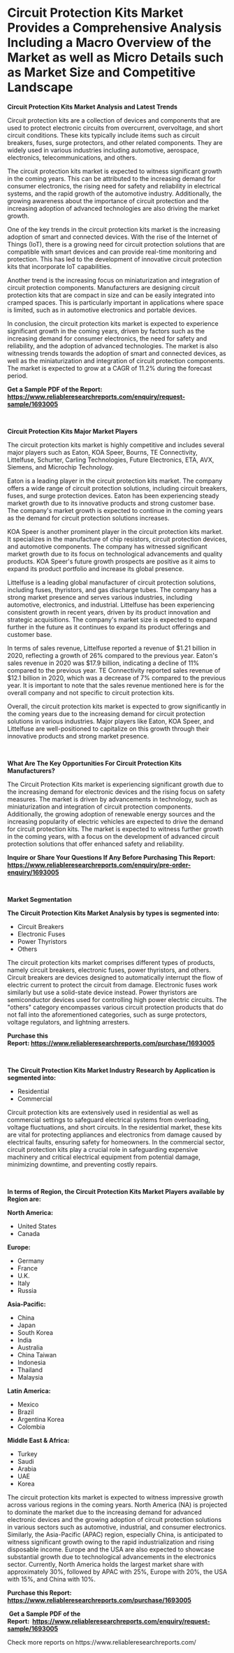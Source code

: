 <p><h1>Circuit Protection Kits Market Provides a Comprehensive Analysis Including a Macro Overview of the Market as well as Micro Details such as Market Size and Competitive Landscape</h1></p><p><strong>Circuit Protection Kits Market Analysis and Latest Trends</strong></p>
<p><p>Circuit protection kits are a collection of devices and components that are used to protect electronic circuits from overcurrent, overvoltage, and short circuit conditions. These kits typically include items such as circuit breakers, fuses, surge protectors, and other related components. They are widely used in various industries including automotive, aerospace, electronics, telecommunications, and others.</p><p>The circuit protection kits market is expected to witness significant growth in the coming years. This can be attributed to the increasing demand for consumer electronics, the rising need for safety and reliability in electrical systems, and the rapid growth of the automotive industry. Additionally, the growing awareness about the importance of circuit protection and the increasing adoption of advanced technologies are also driving the market growth.</p><p>One of the key trends in the circuit protection kits market is the increasing adoption of smart and connected devices. With the rise of the Internet of Things (IoT), there is a growing need for circuit protection solutions that are compatible with smart devices and can provide real-time monitoring and protection. This has led to the development of innovative circuit protection kits that incorporate IoT capabilities.</p><p>Another trend is the increasing focus on miniaturization and integration of circuit protection components. Manufacturers are designing circuit protection kits that are compact in size and can be easily integrated into cramped spaces. This is particularly important in applications where space is limited, such as in automotive electronics and portable devices.</p><p>In conclusion, the circuit protection kits market is expected to experience significant growth in the coming years, driven by factors such as the increasing demand for consumer electronics, the need for safety and reliability, and the adoption of advanced technologies. The market is also witnessing trends towards the adoption of smart and connected devices, as well as the miniaturization and integration of circuit protection components. The market is expected to grow at a CAGR of 11.2% during the forecast period.</p></p>
<p><strong>Get a Sample PDF of the Report:&nbsp; <a href="https://www.reliableresearchreports.com/enquiry/request-sample/1693005">https://www.reliableresearchreports.com/enquiry/request-sample/1693005</a></strong></p>
<p>&nbsp;</p>
<p><strong>Circuit Protection Kits Major Market Players</strong></p>
<p><p>The circuit protection kits market is highly competitive and includes several major players such as Eaton, KOA Speer, Bourns, TE Connectivity, Littelfuse, Schurter, Carling Technologies, Future Electronics, ETA, AVX, Siemens, and Microchip Technology. </p><p>Eaton is a leading player in the circuit protection kits market. The company offers a wide range of circuit protection solutions, including circuit breakers, fuses, and surge protection devices. Eaton has been experiencing steady market growth due to its innovative products and strong customer base. The company's market growth is expected to continue in the coming years as the demand for circuit protection solutions increases.</p><p>KOA Speer is another prominent player in the circuit protection kits market. It specializes in the manufacture of chip resistors, circuit protection devices, and automotive components. The company has witnessed significant market growth due to its focus on technological advancements and quality products. KOA Speer's future growth prospects are positive as it aims to expand its product portfolio and increase its global presence.</p><p>Littelfuse is a leading global manufacturer of circuit protection solutions, including fuses, thyristors, and gas discharge tubes. The company has a strong market presence and serves various industries, including automotive, electronics, and industrial. Littelfuse has been experiencing consistent growth in recent years, driven by its product innovation and strategic acquisitions. The company's market size is expected to expand further in the future as it continues to expand its product offerings and customer base.</p><p>In terms of sales revenue, Littelfuse reported a revenue of $1.21 billion in 2020, reflecting a growth of 26% compared to the previous year. Eaton's sales revenue in 2020 was $17.9 billion, indicating a decline of 11% compared to the previous year. TE Connectivity reported sales revenue of $12.1 billion in 2020, which was a decrease of 7% compared to the previous year. It is important to note that the sales revenue mentioned here is for the overall company and not specific to circuit protection kits.</p><p>Overall, the circuit protection kits market is expected to grow significantly in the coming years due to the increasing demand for circuit protection solutions in various industries. Major players like Eaton, KOA Speer, and Littelfuse are well-positioned to capitalize on this growth through their innovative products and strong market presence.</p></p>
<p>&nbsp;</p>
<p><strong>What Are The Key Opportunities For Circuit Protection Kits Manufacturers?</strong></p>
<p><p>The Circuit Protection Kits market is experiencing significant growth due to the increasing demand for electronic devices and the rising focus on safety measures. The market is driven by advancements in technology, such as miniaturization and integration of circuit protection components. Additionally, the growing adoption of renewable energy sources and the increasing popularity of electric vehicles are expected to drive the demand for circuit protection kits. The market is expected to witness further growth in the coming years, with a focus on the development of advanced circuit protection solutions that offer enhanced safety and reliability.</p></p>
<p><strong>Inquire or Share Your Questions If Any Before Purchasing This Report: <a href="https://www.reliableresearchreports.com/enquiry/pre-order-enquiry/1693005">https://www.reliableresearchreports.com/enquiry/pre-order-enquiry/1693005</a></strong></p>
<p>&nbsp;</p>
<p><strong>Market Segmentation</strong></p>
<p><strong>The Circuit Protection Kits Market Analysis by types is segmented into:</strong></p>
<p><ul><li>Circuit Breakers</li><li>Electronic Fuses</li><li>Power Thyristors</li><li>Others</li></ul></p>
<p><p>The circuit protection kits market comprises different types of products, namely circuit breakers, electronic fuses, power thyristors, and others. Circuit breakers are devices designed to automatically interrupt the flow of electric current to protect the circuit from damage. Electronic fuses work similarly but use a solid-state device instead. Power thyristors are semiconductor devices used for controlling high power electric circuits. The "others" category encompasses various circuit protection products that do not fall into the aforementioned categories, such as surge protectors, voltage regulators, and lightning arresters.</p></p>
<p><strong>Purchase this Report:&nbsp;<a href="https://www.reliableresearchreports.com/purchase/1693005">https://www.reliableresearchreports.com/purchase/1693005</a></strong></p>
<p>&nbsp;</p>
<p><strong>The Circuit Protection Kits Market Industry Research by Application is segmented into:</strong></p>
<p><ul><li>Residential</li><li>Commercial</li></ul></p>
<p><p>Circuit protection kits are extensively used in residential as well as commercial settings to safeguard electrical systems from overloading, voltage fluctuations, and short circuits. In the residential market, these kits are vital for protecting appliances and electronics from damage caused by electrical faults, ensuring safety for homeowners. In the commercial sector, circuit protection kits play a crucial role in safeguarding expensive machinery and critical electrical equipment from potential damage, minimizing downtime, and preventing costly repairs.</p></p>
<p>&nbsp;</p>
<p><strong>In terms of Region, the Circuit Protection Kits Market Players available by Region are:</strong></p>
<p>
    <p> <strong> North America: </strong>
        <ul>
            <li>United States</li>
            <li>Canada</li>
        </ul>
        </p> 
    <p> <strong> Europe: </strong>
        <ul>
            <li>Germany</li>
            <li>France</li>
            <li>U.K.</li>
            <li>Italy</li>
            <li>Russia</li>
        </ul>
        </p> 
    <p> <strong> Asia-Pacific: </strong>
        <ul>
            <li>China</li>
            <li>Japan</li>
            <li>South Korea</li>
            <li>India</li>
            <li>Australia</li>
            <li>China Taiwan</li>
            <li>Indonesia</li>
            <li>Thailand</li>
            <li>Malaysia</li>
        </ul>
        </p> 
    <p> <strong> Latin America: </strong>
        <ul>
            <li>Mexico</li>
            <li>Brazil</li>
            <li>Argentina Korea</li>
            <li>Colombia</li>
        </ul>
        </p> 
    <p> <strong> Middle East & Africa: </strong>
        <ul>
            <li>Turkey</li>
            <li>Saudi</li>
            <li>Arabia</li>
            <li>UAE</li>
            <li>Korea</li>
        </ul>
    </p>
    </p>
<p><p>The circuit protection kits market is expected to witness impressive growth across various regions in the coming years. North America (NA) is projected to dominate the market due to the increasing demand for advanced electronic devices and the growing adoption of circuit protection solutions in various sectors such as automotive, industrial, and consumer electronics. Similarly, the Asia-Pacific (APAC) region, especially China, is anticipated to witness significant growth owing to the rapid industrialization and rising disposable income. Europe and the USA are also expected to showcase substantial growth due to technological advancements in the electronics sector. Currently, North America holds the largest market share with approximately 30%, followed by APAC with 25%, Europe with 20%, the USA with 15%, and China with 10%.</p></p>
<p><strong>Purchase this Report: <a href="https://www.reliableresearchreports.com/purchase/1693005">https://www.reliableresearchreports.com/purchase/1693005</a></strong></p>
<p>&nbsp;<strong>Get a Sample PDF of the Report:&nbsp;&nbsp;<a href="https://www.reliableresearchreports.com/enquiry/request-sample/1693005">https://www.reliableresearchreports.com/enquiry/request-sample/1693005</a></strong></p>
<p><strong></strong></p>
<p>Check more reports on https://www.reliableresearchreports.com/</p>